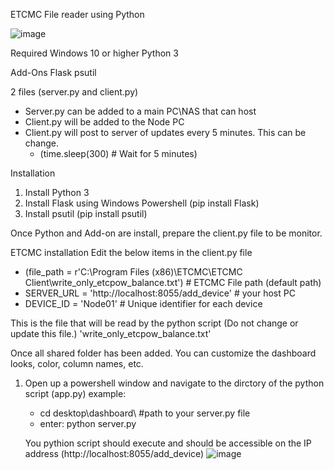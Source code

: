 ETCMC File reader using Python

![image](https://github.com/user-attachments/assets/57964875-60f3-4d30-8691-a439a25f47a1)

Required
Windows 10 or higher
Python 3

Add-Ons
Flask
psutil

2 files (server.py and client.py)

- Server.py can be added to a main PC\NAS that can host
- Client.py will be added to the Node PC
- Client.py will post to server of updates every 5 minutes. This can be change. 
  - (time.sleep(300)  # Wait for 5 minutes)

Installation

1. Install Python 3
2. Install Flask using Windows Powershell (pip install Flask)
3. Install psutil (pip install psutil)

Once Python and Add-on are install, prepare the client.py file to be monitor.

ETCMC installation
Edit the below items in the client.py file

 - (file_path = r'C:\Program Files (x86)\ETCMC\ETCMC Client\write_only_etcpow_balance.txt') # ETCMC File path (default path)
 - SERVER_URL = 'http://localhost:8055/add_device' # your host PC
 - DEVICE_ID = 'Node01'  # Unique identifier for each device

This is the file that will be read by the python script
(Do not change or update this file.)
'write_only_etcpow_balance.txt'

Once all shared folder has been added. You can customize the dashboard looks, color, column names, etc.

1. Open up a powershell window and navigate to the dirctory of the python script (app.py)
   example:
     - cd desktop\dashboard\ #path to your server.py file
     - enter: python server.py

   You pythion script should execute and should be accessible on the IP address (http://localhost:8055/add_device)
 ![image](https://github.com/user-attachments/assets/218efd90-5ae3-4914-b9e7-42cf47051c8a)


   
